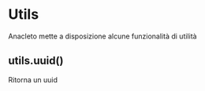 # Utils

Anacleto mette a disposizione alcune funzionalità di utilità


## utils.uuid()
Ritorna un uuid
